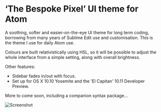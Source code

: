 # ‘The Bespoke Pixel’ UI theme for Atom

A soothing, softer and easier-on-the-eye UI theme for long term coding, borrowing from many years of Sublime Edit use and customisation. This is the theme I use for daily Atom use.

Colours are built relativistically using HSL, so it will be possible to adjust the whole interface from a simple setting, along with overall brightness.

Other features:

- Sidebar fades in/out with focus.
- Set up for OS X 10.10 Yosemite and the 'El Capitan' 10.11 Developer Preview.

More to come soon, including a companion syntax package...

![Screenshot](http://markgriffiths.github.io/screenshots/the-bespoke-pixel-ui.png)
